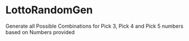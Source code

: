 # LottoRandomGen
Generate all Possible Combinations for Pick 3, Pick 4 and Pick 5 numbers based on Numbers provided

